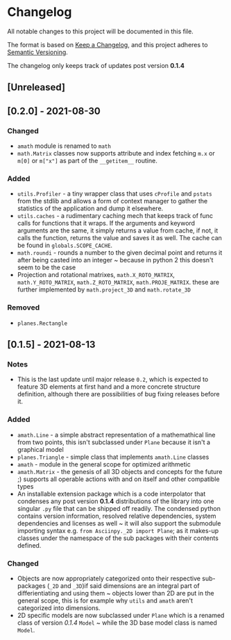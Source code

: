# Changelog

All notable changes to this project will be documented in this file.

The format is based on [Keep a Changelog](https://keepachangelog.com/en/1.0.0/),
and this project adheres to [Semantic Versioning](https://semver.org/spec/v2.0.0.html).

The changelog only keeps track of updates post version **0.1.4**

## [Unreleased]

## [0.2.0] - 2021-08-30

### Changed

- `amath` module is renamed to `math`
- `math.Matrix` classes now supports attribute and index fetching `m.x` or `m[0]` or `m["x"]` as part of the `__getitem__` routine.

### Added

- `utils.Profiler` - a tiny wrapper class that uses `cProfile` and `pstats` from the stdlib and allows a form of context manager to gather the statistics of the application and dump it elsewhere.
- `utils.caches` - a rudimentary caching mech that keeps track of func calls for functions that it wraps. If the arguments and keyword arguments are the same, it simply returns a value from cache, if not, it calls the function, returns the value and saves it as well. The cache can be found in `globals.SCOPE_CACHE`.
- `math.roundi` - rounds a number to the given decimal point and returns it after being casted into an integer ~ because in python 2 this doesn't seem to be the case
- Projection and rotational matrixes, `math.X_ROTO_MATRIX`, `math.Y_ROTO_MATRIX`, `math.Z_ROTO_MATRIX`, `math.PROJE_MATRIX`. these are further implemented by `math.project_3D` and `math.rotate_3D`

### Removed

- `planes.Rectangle`


## [0.1.5] - 2021-08-13

### Notes

- This is the last update until major release `0.2`, which is expected to feature 3D elements at first hand and a more concrete structure definition, although there are possibilities of bug fixing releases before it.

### Added

- `amath.Line` - a simple abstract representation of a mathemathical line from two points, this isn't subclassed under `Plane` because it isn't a graphical model
- `planes.Triangle` - simple class that implements `amath.Line` classes
- `amath` - module in the general scope for optimized arithmetic
- `amath.Matrix` - the genesis of all 3D objects and concepts for the future ;) supports all operable actions with and on itself and other compatible types
- An installable extension package which is a code interpolator that condenses any post version **0.1.4** distributions of the library into one singular `.py` file that can be shipped off readily. The condensed python contains version information, resolved relative dependencies, system dependencies and licenses as well ~ it will also support the submodule importing syntax e.g. `from Asciinpy._2D import Plane`; as it makes-up classes under the namespace of the sub packages with their contents defined.

### Changed

- Objects are now appropriately categorized onto their respective sub-packages (`_2D` and `_3D`)if said dimensions are an integral part of differientiating and using them ~ objects lower than 2D are put in the general scope, this is for example why `utils` and `amath` aren't categorized into dimensions.
- 2D specific models are now subclassed under `Plane` which is a renamed class of version _0.1.4_ `Model` ~ while the 3D base model class is named `Model`.
